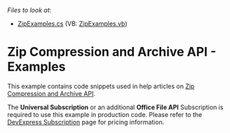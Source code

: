 <!-- default file list -->
*Files to look at*:

* [ZipExamples.cs](./CS/CompressionLibraryExamples/ZipExamples.cs) (VB: [ZipExamples.vb](./VB/CompressionLibraryExamples/ZipExamples.vb))
<!-- default file list end -->
# Zip Compression and Archive API - Examples


This example contains code snippets used in help articles on [Zip Compression and Archive API](https://documentation.devexpress.com/OfficeFileAPI/15093/Zip-Compression-and-Archive-API).

The **Universal Subscription** or an additional **Office File API** Subscription is required to use this example in production code. Please refer to the [DevExpress Subscription](https://www.devexpress.com/Buy/NET/) page for pricing information.
